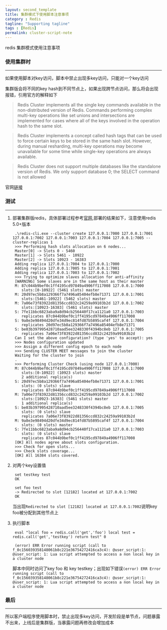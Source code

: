 ```yaml
---
layout: second_template
title: 集群模式下使用脚本注意事项
category : Redis
tagline: "Supporting tagline"
tags : [Redis]
permalink: cluster-script-note
---
```


redis 集群模式使用注意事项

[redis]: https://redis.io/docs/reference/cluster-spec/
[redis-cluster]: https://redis.io/docs/management/scaling/#create-a-redis-cluster

### 使用集群时
--------------------------------------------------

如果使用脚本对key访问，脚本中禁止出现多key访问，只能对一个key访问

集群版会将不同的key hash到不同节点上，如果出现跨节点访问，那么将会出现报错，引用官方的解释如下

> Redis Cluster implements all the single key commands available in the non-distributed version of Redis. Commands performing complex multi-key operations like set unions and intersections are implemented for cases where all of the keys involved in the operation hash to the same slot.

> Redis Cluster implements a concept called hash tags that can be used to force certain keys to be stored in the same hash slot. However, during manual resharding, multi-key operations may become unavailable for some time while single-key operations are always available.

> Redis Cluster does not support multiple databases like the standalone version of Redis. We only support database 0; the SELECT command is not allowed

官网[链接][redis]

### 测试
--------------------------------------------------

1. 部署集群版redis，具体部署过程参考[官网][redis-cluster],部署的结果如下，注意使用redis 5.0+版本
	
		.\redis-cli.exe --cluster create 127.0.0.1:7000 127.0.0.1:7001 127.0.0.1:7002 127.0.0.1:7003 127.0.0.1:7004 127.0.0.1:7005 --cluster-replicas 1
		>>> Performing hash slots allocation on 6 nodes...
		Master[0] -> Slots 0 - 5460
		Master[1] -> Slots 5461 - 10922
		Master[2] -> Slots 10923 - 16383
		Adding replica 127.0.0.1:7004 to 127.0.0.1:7000
		Adding replica 127.0.0.1:7005 to 127.0.0.1:7001
		Adding replica 127.0.0.1:7003 to 127.0.0.1:7002
		>>> Trying to optimize slaves allocation for anti-affinity
		[WARNING] Some slaves are in the same host as their master
		M: 87c044b9bef0c1ff4195cd97849a4906ff117008 127.0.0.1:7000
		   slots:[0-10922] (5461 slots) master
		M: 20d97ec5b8a129366f7a7496a85404efb8e71371 127.0.0.1:7001
		   slots:[5461-10922] (5462 slots) master
		M: 7a06e73f83922d81356ccd832c24259a99103b2d 127.0.0.1:7002
		   slots:[10923-16383] (5461 slots) master
		S: 7fe11bbc6823aba9a8d94cb256440f17ca1121a0 127.0.0.1:7003
		   replicates 87c044b9bef0c1ff4195cd97849a4906ff117008
		S: 9a8e3e98494d20dfe34d9ec814fd87b5895caf4f 127.0.0.1:7004
		   replicates 20d97ec5b8a129366f7a7496a85404efb8e71371
		S: be03b397995428710aad5ee3248330f4394bc8eb 127.0.0.1:7005
		   replicates 7a06e73f83922d81356ccd832c24259a99103b2d
		Can I set the above configuration? (type 'yes' to accept): yes
		>>> Nodes configuration updated
		>>> Assign a different config epoch to each node
		>>> Sending CLUSTER MEET messages to join the cluster
		Waiting for the cluster to join
		.
		>>> Performing Cluster Check (using node 127.0.0.1:7000)
		M: 87c044b9bef0c1ff4195cd97849a4906ff117008 127.0.0.1:7000
		   slots:[0-10922] (10923 slots) master
		   2 additional replica(s)
		S: 20d97ec5b8a129366f7a7496a85404efb8e71371 127.0.0.1:7001
		   slots: (0 slots) slave
		   replicates 87c044b9bef0c1ff4195cd97849a4906ff117008
		M: 7a06e73f83922d81356ccd832c24259a99103b2d 127.0.0.1:7002
		   slots:[10923-16383] (5461 slots) master
		   1 additional replica(s)
		S: be03b397995428710aad5ee3248330f4394bc8eb 127.0.0.1:7005
		   slots: (0 slots) slave
		   replicates 7a06e73f83922d81356ccd832c24259a99103b2d
		M: 9a8e3e98494d20dfe34d9ec814fd87b5895caf4f 127.0.0.1:7004
		   slots: (0 slots) master
		S: 7fe11bbc6823aba9a8d94cb256440f17ca1121a0 127.0.0.1:7003
		   slots: (0 slots) slave
		   replicates 87c044b9bef0c1ff4195cd97849a4906ff117008
		[OK] All nodes agree about slots configuration.
		>>> Check for open slots...
		>>> Check slots coverage...
		[OK] All 16384 slots covered.
	
2. 对两个key设置值
	
		set testkey test
		OK
		
		set foo test
		-> Redirected to slot [12182] located at 127.0.0.1:7002
		OK
	
	当出现`Redirected to slot [12182] located at 127.0.0.1:7002`说明key foo被分配到其他节点上
	
3. 执行脚本

		eval "local foo = redis.call('get','foo') local test = redis.call('get','testkey') return test" 0
		
		(error) ERR Error running script (call to f_0c156039358148061b8c221e36754272416ca3c4): @user_script:1: @user_script: 1: Lua script attempted to access a non local key in a cluster node
		
	脚本中同时访问了key foo 和 key testkey；出现如下错误`(error) ERR Error running script (call to f_0c156039358148061b8c221e36754272416ca3c4): @user_script:1: @user_script: 1: Lua script attempted to access a non local key in a cluster node`

### 最后
--------------------------------------------------

所以客户端程序使用脚本时，禁止出现多key访问，开发阶段是单节点，问题暴露不出来，上线后是集群版，当暴露问题再修改会增加成本